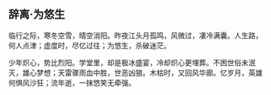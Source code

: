 ## 辞离·为悠生
临行之际，寒冬空雪，晴空消阳。昨夜江头月孤鸣，风微过，凄冷满囊。人生路，何人点津；虚度时，尽忆过往；为悠生，杀破迷茫。<br>

少年炽心，势比烈阳。学堂里，却是极冰盛宴，冷却炽心更埋葬。不困世俗未泯灭，雄心梦想；天雷骤雨血中胜，世恶凶狼。木枯时，又回风华廊。忆岁月，英雄何惧风沙狂；流年逝，一抹悠笑无牵强。<br>
